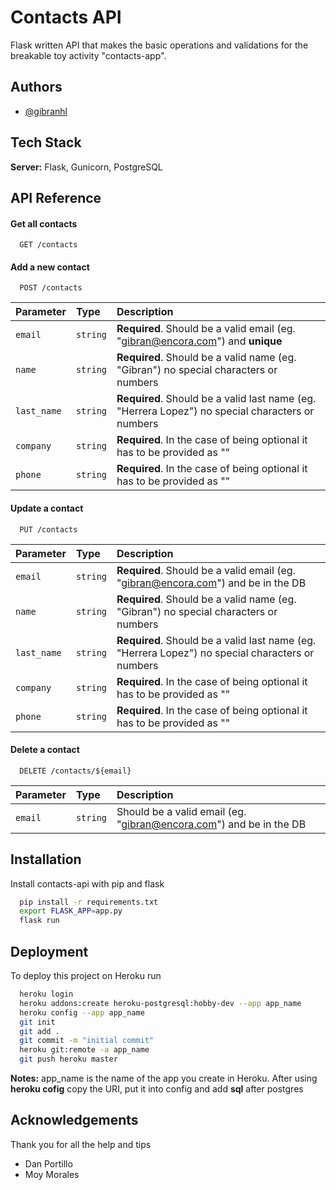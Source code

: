 
# Contacts API

Flask written API that makes the basic operations and validations for the breakable toy activity "contacts-app".

## Authors

- [@gibranhl](https://twitter.com/gibranhl)

  
## Tech Stack

**Server:** Flask, Gunicorn, PostgreSQL

  
## API Reference

#### Get all contacts

```http
  GET /contacts
```

#### Add a new contact

```http
  POST /contacts
```

| Parameter | Type     | Description                |
| :-------- | :------- | :------------------------- |
| `email` | `string` | **Required**. Should be a valid email (eg. "gibran@encora.com") and **unique**|
| `name` | `string` | **Required**. Should be a valid name (eg. "Gibran") no special characters or numbers|
| `last_name` | `string` | **Required**. Should be a valid last name (eg. "Herrera Lopez") no special characters or numbers|
| `company` | `string` | **Required**. In the case of being optional it has to be provided as ""|
| `phone` | `string` | **Required**. In the case of being optional it has to be provided as ""|


#### Update a contact

```http
  PUT /contacts
```

| Parameter | Type     | Description                |
| :-------- | :------- | :------------------------- |
| `email` | `string` | **Required**. Should be a valid email (eg. "gibran@encora.com") and be in the DB|
| `name` | `string` | **Required**. Should be a valid name (eg. "Gibran") no special characters or numbers|
| `last_name` | `string` | **Required**. Should be a valid last name (eg. "Herrera Lopez") no special characters or numbers|
| `company` | `string` | **Required**. In the case of being optional it has to be provided as ""|
| `phone` | `string` | **Required**. In the case of being optional it has to be provided as ""|


#### Delete a contact

```http
  DELETE /contacts/${email}
```

| Parameter | Type     | Description                       |
| :-------- | :------- | :-------------------------------- |
| `email`      | `string` | Should be a valid email (eg. "gibran@encora.com") and be in the DB|

  
## Installation 

Install contacts-api with pip and flask

```bash 
  pip install -r requirements.txt
  export FLASK_APP=app.py
  flask run
```
    
## Deployment

To deploy this project on Heroku run

```bash
  heroku login
  heroku addons:create heroku-postgresql:hobby-dev --app app_name
  heroku config --app app_name
  git init
  git add .
  git commit -m "initial commit"
  heroku git:remote -a app_name
  git push heroku master
```

**Notes:** app_name is the name of the app you create in Heroku. After using **heroku cofig** copy the URI, put it into config and add **sql** after postgres
  
## Acknowledgements
Thank you for all the help and tips
 - Dan Portillo
 - Moy Morales

